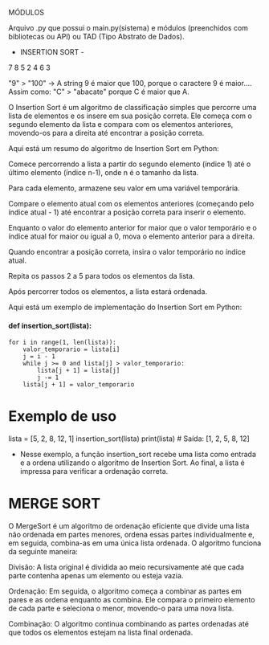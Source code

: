 MÓDULOS

Arquivo .py que possui o main.py(sistema) e módulos (preenchidos com bibliotecas ou API) ou TAD (Tipo Abstrato de Dados).

- INSERTION SORT -
  
7 8 5 2 4 6 3

"9" > "100" -> A string 9 é maior que 100, porque o caractere 9 é maior....
Assim como:
"C" > "abacate" porque C é maior que A.

O Insertion Sort é um algoritmo de classificação simples que percorre uma lista de elementos e os insere em sua posição correta. Ele começa com o segundo elemento da lista e compara com os elementos anteriores, movendo-os para a direita até encontrar a posição correta.

Aqui está um resumo do algoritmo de Insertion Sort em Python:

Comece percorrendo a lista a partir do segundo elemento (índice 1) até o último elemento (índice n-1), onde n é o tamanho da lista.

Para cada elemento, armazene seu valor em uma variável temporária.

Compare o elemento atual com os elementos anteriores (começando pelo índice atual - 1) até encontrar a posição correta para inserir o elemento.

Enquanto o valor do elemento anterior for maior que o valor temporário e o índice atual for maior ou igual a 0, mova o elemento anterior para a direita.

Quando encontrar a posição correta, insira o valor temporário no índice atual.

Repita os passos 2 a 5 para todos os elementos da lista.

Após percorrer todos os elementos, a lista estará ordenada.

Aqui está um exemplo de implementação do Insertion Sort em Python:

#### def insertion_sort(lista):
    for i in range(1, len(lista)):
        valor_temporario = lista[i]
        j = i - 1
        while j >= 0 and lista[j] > valor_temporario:
            lista[j + 1] = lista[j]
            j -= 1
        lista[j + 1] = valor_temporario

# Exemplo de uso
lista = [5, 2, 8, 12, 1]
insertion_sort(lista)
print(lista)  # Saída: [1, 2, 5, 8, 12]

- Nesse exemplo, a função insertion_sort recebe uma lista como entrada e a ordena utilizando o algoritmo de Insertion Sort. Ao final, a lista é impressa para verificar a ordenação correta.



# MERGE SORT

O MergeSort é um algoritmo de ordenação eficiente que divide uma lista não ordenada em partes menores, ordena essas partes individualmente e, em seguida, combina-as em uma única lista ordenada. O algoritmo funciona da seguinte maneira:

Divisão: A lista original é dividida ao meio recursivamente até que cada parte contenha apenas um elemento ou esteja vazia.

Ordenação: Em seguida, o algoritmo começa a combinar as partes em pares e as ordena enquanto as combina. Ele compara o primeiro elemento de cada parte e seleciona o menor, movendo-o para uma nova lista.

Combinação: O algoritmo continua combinando as partes ordenadas até que todos os elementos estejam na lista final ordenada.